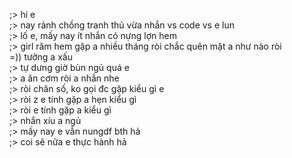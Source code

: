 ;> hi e<br>
;> nay rảnh chồng tranh thủ vừa nhắn vs code vs e lun<br>
;> lố e, mấy nay ít nhắn có nựng lợn hem<br>
;> girl răm hem gặp a nhiều tháng ròi chắc quên mặt a như nào ròi<br>
=)) tưởng a xấu<br>
;> tự dưng giờ bùn ngủ quá e<br>
;> a ăn cơm ròi a nhắn nhe<br>
;> ròi chăn số, ko gọi đc gặp kiểu gì e<br>
;> ròi z e tính gặp a hẹn kiểu gì<br>
;> ròi e tính gặp a kiểu gì<br>
;> nhắn xíu a ngủ<br>
;> mấy nay e vẫn nungdf bth hả<br>
;> coi sẽ nữa e thực hành hả
